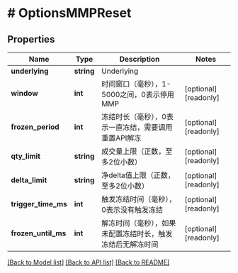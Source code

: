 # # OptionsMMPReset

## Properties

Name | Type | Description | Notes
------------ | ------------- | ------------- | -------------
**underlying** | **string** | Underlying | 
**window** | **int** | 时间窗口（毫秒），1-5000之间，0表示停用MMP | [optional] [readonly] 
**frozen_period** | **int** | 冻结时长（毫秒），0表示一直冻结，需要调用重置API解冻 | [optional] [readonly] 
**qty_limit** | **string** | 成交量上限（正数，至多2位小数） | [optional] [readonly] 
**delta_limit** | **string** | 净delta值上限（正数，至多2位小数） | [optional] [readonly] 
**trigger_time_ms** | **int** | 触发冻结时间（毫秒），0表示没有触发冻结 | [optional] [readonly] 
**frozen_until_ms** | **int** | 解冻时间（毫秒），如果未配置冻结时长，触发冻结后无解冻时间 | [optional] [readonly] 

[[Back to Model list]](../../README.md#documentation-for-models) [[Back to API list]](../../README.md#documentation-for-api-endpoints) [[Back to README]](../../README.md)
